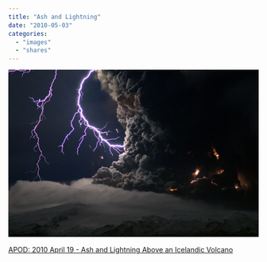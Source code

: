 ```yaml
---
title: "Ash and Lightning"
date: "2010-05-03"
categories: 
  - "images"
  - "shares"
---
```


![](images/tumblr_l163nor7m81qz4vrlo1_1280.jpg)

[APOD: 2010 April 19 - Ash and Lightning Above an Icelandic Volcano](http://antwrp.gsfc.nasa.gov/apod/ap100419.html)
